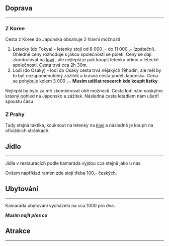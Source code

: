 ## Doprava
***

### Z Koree
Cesta z Koree do Japonska obsahuje 2 hlavní možnosti 

1. Letecky (do Tokya) - letenky stojí od 8 000 ,- do 11 000 ,- (zpáteční). Ohledně ceny rozhoduje s jakou společností se poletí. Ceny se dají zkontrolovat na [kiwi](https://www.kiwi.com/)
, ale nejlepší je pak koupit letenku přímo u letecké společnosti. Cesta trvá cca 2h 30m. 
2. Lodí (do Osaky) - lodí do Osaky cesta trvá nějakých 19hodin, ale měl by to být nezapomenutelný zážitek a krásná cesta podél Japonska. Cena se pohybuje kolem 
3 000 ,-. **Musím udělat research kde koupit lístky**

Nejlepší by bylo za mě zkombinovat obě možnosti. Cesta lodí nám naskytne krásný pohled na Japonsko a zážitek. Následná cesta letadlem nám ušetří
spoustu času

### Z Prahy 
Tady stejná taktika, kouknout na letenky na [kiwi](https://www.kiwi.com/) a následně je koupit na oficiálních stránkách. 




## Jídlo
***

Jídla v restauracích podle kamaráda vyjdou cca stejně jako u nás.

Ovšem například ramen zde stojí třeba 100,- českých.


## Ubytování
*** 

Kamaráda ubytování vycházelo na cca 1000 pro dva.

***Musím najít přes co***

## Atrakce
***
